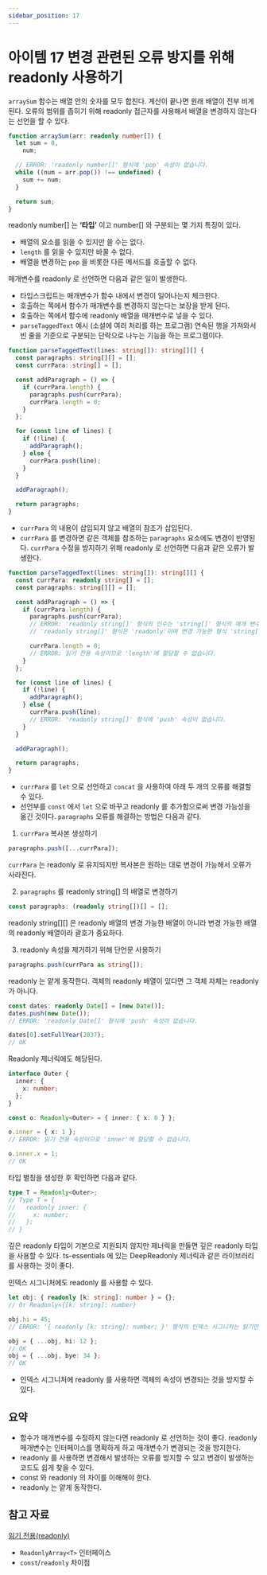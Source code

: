 ```yaml
---
sidebar_position: 17
---
```


# 아이템 17 변경 관련된 오류 방지를 위해 readonly 사용하기

`arraySum` 함수는 배열 안의 숫자를 모두 합친다. 계산이 끝나면 원래 배열이 전부 비게 된다. 오류의 범위를 좁히기 위해 readonly 접근자를 사용해서 배열을 변경하지 않는다는 선언을 할 수 있다.

```ts
function arraySum(arr: readonly number[]) {
  let sum = 0,
    num;

  // ERROR: 'readonly number[]' 형식에 'pop' 속성이 없습니다.
  while ((num = arr.pop()) !== undefined) {
    sum += num;
  }

  return sum;
}
```

readonly number[] 는 **‘타입’** 이고 number[] 와 구분되는 몇 가지 특징이 있다.

- 배열의 요소를 읽을 수 있지만 쓸 수는 없다.
- `length` 를 읽을 수 있지만 바꿀 수 없다.
- 배열을 변경하는 `pop` 을 비롯한 다른 메서드를 호출할 수 없다.

매개변수를 readonly 로 선언하면 다음과 같은 일이 발생한다.

- 타입스크립트는 매개변수가 함수 내에서 변경이 일어나는지 체크한다.
- 호출하는 쪽에서 함수가 매개변수를 변경하지 않는다는 보장을 받게 된다.
- 호출하는 쪽에서 함수에 readonly 배열을 매개변수로 넣을 수 있다.
- `parseTaggedText` 예시 (소설에 여러 처리를 하는 프로그램)
  연속된 행을 가져와서 빈 줄을 기준으로 구분되는 단락으로 나누는 기능을 하는 프로그램이다.

```ts
function parseTaggedText(lines: string[]): string[][] {
  const paragraphs: string[][] = [];
  const currPara: string[] = [];

  const addParagraph = () => {
    if (currPara.length) {
      paragraphs.push(currPara);
      currPara.length = 0;
    }
  };

  for (const line of lines) {
    if (!line) {
      addParagraph();
    } else {
      currPara.push(line);
    }
  }

  addParagraph();

  return paragraphs;
}
```

- `currPara` 의 내용이 삽입되지 않고 배열의 참조가 삽입된다.
- `currPara` 를 변경하면 같은 객체를 참조하는 `paragraphs` 요소에도 변경이 반영된다.
  `currPara` 수정을 방지하기 위해 readonly 로 선언하면 다음과 같은 오류가 발생한다.

```ts
function parseTaggedText(lines: string[]): string[][] {
  const currPara: readonly string[] = [];
  const paragraphs: string[][] = [];

  const addParagraph = () => {
    if (currPara.length) {
      paragraphs.push(currPara);
      // ERROR: 'readonly string[]' 형식의 인수는 'string[]' 형식의 매개 변수에 할당될 수 없습니다.
      // 'readonly string[]' 형식은 'readonly'이며 변경 가능한 형식 'string[]'에 할당할 수 없습니다.

      currPara.length = 0;
      // ERROR: 읽기 전용 속성이므로 'length'에 할당할 수 없습니다.
    }
  };

  for (const line of lines) {
    if (!line) {
      addParagraph();
    } else {
      currPara.push(line);
      // ERROR: 'readonly string[]' 형식에 'push' 속성이 없습니다.
    }
  }

  addParagraph();

  return paragraphs;
}
```

- `currPara` 를 `let` 으로 선언하고 `concat` 을 사용하여 아래 두 개의 오류를 해결할 수 있다.
- 선언부를 `const` 에서 `let` 으로 바꾸고 readonly 를 추가함으로써 변경 가능성을 옮긴 것이다.
  `paragraphs` 오류를 해결하는 방법은 다음과 같다.

1. `currPara` 복사본 생성하기

```ts
paragraphs.push([...currPara]);
```

`currPara` 는 readonly 로 유지되지만 복사본은 원하는 대로 변경이 가능해서 오류가 사라진다.

2. `paragraphs` 를 readonly string[] 의 배열로 변경하기

```ts
const paragraphs: (readonly string[])[] = [];
```

readonly string[][] 은 readonly 배열의 변경 가능한 배열이 아니라 변경 가능한 배열의 readonly 배열이라 괄호가 중요하다.

3. readonly 속성을 제거하기 위해 단언문 사용하기

```ts
paragraphs.push(currPara as string[]);
```

readonly 는 얕게 동작한다. 객체의 readonly 배열이 있다면 그 객체 자체는 readonly 가 아니다.

```ts
const dates: readonly Date[] = [new Date()];
dates.push(new Date());
// ERROR: 'readonly Date[]' 형식에 'push' 속성이 없습니다.

dates[0].setFullYear(2037);
// OK
```

Readonly 제너릭에도 해당된다.

```ts
interface Outer {
  inner: {
    x: number;
  };
}

const o: Readonly<Outer> = { inner: { x: 0 } };

o.inner = { x: 1 };
// ERROR: 읽기 전용 속성이므로 'inner'에 할당할 수 없습니다.

o.inner.x = 1;
// OK
```

타입 별칭을 생성한 후 확인하면 다음과 같다.

```ts
type T = Readonly<Outer>;
// Type T = {
//   readonly inner: {
//     x: number;
//   };
// }
```

깊은 readonly 타입이 기본으로 지원되지 않지만 제너릭을 만들면 깊은 readonly 타입을 사용할 수 있다. ts-essentials 에 있는 DeepReadonly 제너릭과 같은 라이브러리를 사용하는 것이 좋다.

인덱스 시그니처에도 readonly 를 사용할 수 있다.

```ts
let obj: { readonly [k: string]: number } = {};
// Or Readonly<{[k: string]: number}

obj.hi = 45;
// ERROR: '{ readonly [k: string]: number; }' 형식의 인덱스 시그니처는 읽기만 허용됩니다.

obj = { ...obj, hi: 12 };
// OK
obj = { ...obj, bye: 34 };
// OK
```

- 인덱스 시그니처에 readonly 를 사용하면 객체의 속성이 변경되는 것을 방지할 수 있다.

## 요약

- 함수가 매개변수를 수정하지 않는다면 readonly 로 선언하는 것이 좋다. readonly 매개변수는 인터페이스를 명확하게 하고 매개변수가 변경되는 것을 방지한다.
- readonly 를 사용하면 변경해서 발생하는 오류를 방지할 수 있고 변경이 발생하는 코드도 쉽게 찾을 수 있다.
- const 와 readonly 의 차이를 이해해야 한다.
- readonly 는 얕게 동작한다.

## 참고 자료

[읽기 전용(readonly)](https://radlohead.gitbook.io/typescript-deep-dive/type-system/readonly)

- `ReadonlyArray<T>` 인터페이스
- `const`/`readonly` 차이점
